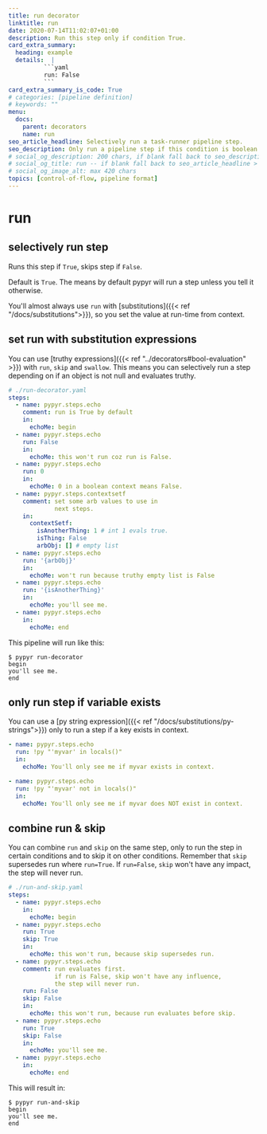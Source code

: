 ```yaml
---
title: run decorator
linktitle: run
date: 2020-07-14T11:02:07+01:00
description: Run this step only if condition True.
card_extra_summary:
  heading: example
  details:  |
          ```yaml
          run: False
          ```
card_extra_summary_is_code: True
# categories: [pipeline definition]
# keywords: ""
menu:
  docs:
    parent: decorators
    name: run
seo_article_headline: Selectively run a task-runner pipeline step.
seo_description: Only run a pipeline step if this condition is boolean True. Control which steps in your pipeline execute.
# social_og_description: 200 chars, if blank fall back to seo_description then description
# social_og_title: run -- if blank fall back to seo_article_headline > .Title. Max 70 chars
# social_og_image_alt: max 420 chars
topics: [control-of-flow, pipeline format]
---
```

# run
## selectively run step
Runs this step if `True`, skips step if `False`.

Default is `True`. The means by default pypyr will run a step unless you tell it
otherwise.

You'll almost always use `run` with 
[substitutions]({{< ref "/docs/substitutions">}}), so you set the value at 
run-time from context.

## set run with substitution expressions
You can use [truthy expressions]({{< ref "../decorators#bool-evaluation" >}}) 
with `run`, `skip` and `swallow`. This means you can selectively run a step
depending on if an object is not null and evaluates truthy.

```yaml
# ./run-decorator.yaml
steps:
  - name: pypyr.steps.echo
    comment: run is True by default
    in:
      echoMe: begin
  - name: pypyr.steps.echo
    run: False
    in:
      echoMe: this won't run coz run is False.
  - name: pypyr.steps.echo
    run: 0
    in:
      echoMe: 0 in a boolean context means False.
  - name: pypyr.steps.contextsetf
    comment: set some arb values to use in 
             next steps.
    in:
      contextSetf:
        isAnotherThing: 1 # int 1 evals true.
        isThing: False
        arbObj: [] # empty list
  - name: pypyr.steps.echo
    run: '{arbObj}'
    in:
      echoMe: won't run because truthy empty list is False
  - name: pypyr.steps.echo
    run: '{isAnotherThing}'
    in:
      echoMe: you'll see me.
  - name: pypyr.steps.echo
    in:
      echoMe: end
```

This pipeline will run like this:

```text
$ pypyr run-decorator
begin
you'll see me.
end
```

## only run step if variable exists
You can use a [py string expression]({{< ref
"/docs/substitutions/py-strings">}}) only to run a step if a key exists in 
context.

```yaml
- name: pypyr.steps.echo
  run: !py "'myvar' in locals()" 
  in:
    echoMe: You'll only see me if myvar exists in context.

- name: pypyr.steps.echo
  run: !py "'myvar' not in locals()" 
  in:
    echoMe: You'll only see me if myvar does NOT exist in context.
```

## combine run & skip
You can combine `run` and `skip` on the same step, only to run the step in
certain conditions and to skip it on other conditions. Remember that `skip`
supersedes run where `run=True`. If `run=False`, `skip` won't have any impact, 
the step will never run.

```yaml
# ./run-and-skip.yaml
steps:
  - name: pypyr.steps.echo
    in:
      echoMe: begin
  - name: pypyr.steps.echo
    run: True
    skip: True
    in:
      echoMe: this won't run, because skip supersedes run.
  - name: pypyr.steps.echo
    comment: run evaluates first. 
             if run is False, skip won't have any influence,
             the step will never run.
    run: False
    skip: False
    in:
      echoMe: this won't run, because run evaluates before skip.
  - name: pypyr.steps.echo
    run: True
    skip: False
    in:
      echoMe: you'll see me.
  - name: pypyr.steps.echo
    in:
      echoMe: end
```

This will result in:

```text
$ pypyr run-and-skip
begin
you'll see me.
end
```